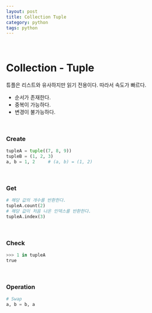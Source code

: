 ```yaml
---
layout: post
title: Collection Tuple
category: python
tags: python
---
```


&nbsp;

# Collection - Tuple

튜플은 리스트와 유사하지만 읽기 전용이다. 따라서 속도가 빠르다.

- 순서가 존재한다.
- 중복이 가능하다.
- 변경이 불가능하다.

&nbsp;

### Create

```python
tupleA = tuple((7, 8, 9))
tupleB = (1, 2, 3)
a, b = 1, 2		# (a, b) = (1, 2)
```

&nbsp;

### Get

```python
# 해당 값의 개수를 반환한다.
tupleA.count(2)
# 해당 값이 처음 나온 인덱스를 반환한다.
tupleA.index(3)
```

&nbsp;

### Check

```python
>>> 1 in tupleA
true
```

&nbsp;

### Operation

```python
# Swap
a, b = b, a
```

